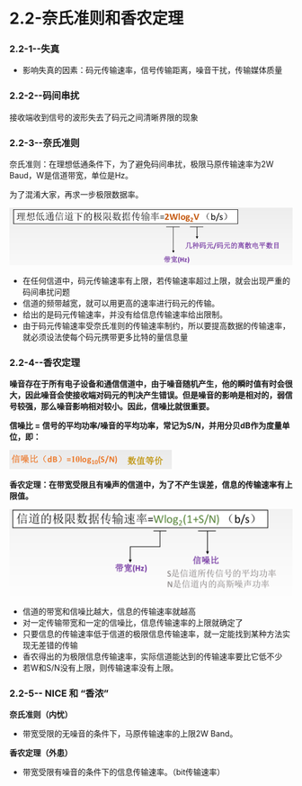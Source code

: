 # 2.2-奈氏准则和香农定理

### 2.2-1--失真

* 影响失真的因素：码元传输速率，信号传输距离，噪音干扰，传输媒体质量

### 2.2-2--码间串扰

接收端收到信号的波形失去了码元之间清晰界限的现象

### 2.2-3--奈氏准则

奈氏准则：在理想低通条件下，为了避免码间串扰，极限马原传输速率为2W Baud，W是信道带宽，单位是Hz。

为了混淆大家，再求一步极限数据率。

![](../../.gitbook/assets/image%20%28153%29.png)



* 在任何信道中，码元传输速率有上限，若传输速率超过上限，就会出现严重的码间串扰问题
* 信道的频带越宽，就可以用更高的速率进行码元的传输。
* 给出的是码元传输速率，并没有给信息传输速率给出限制。
* 由于码元传输速率受奈氏准则的传输速率制约，所以要提高数据的传输速率，就必须设法使每个码元携带更多比特的量信息量

### **2.2-4--香农定理**

**噪音存在于所有电子设备和通信信道中，由于噪音随机产生，他的瞬时值有时会很大，因此噪音会使接收端对码元的判决产生错误。但是噪音的影响是相对的，弱信号较强，那么噪音影响相对较小。因此，信噪比就很重要。**

**信噪比 = 信号的平均功率/噪音的平均功率，常记为S/N，并用分贝dB作为度量单位，即：**

![](../../.gitbook/assets/image%20%28279%29.png)

**香农定理：在带宽受限且有噪声的信道中，为了不产生误差，信息的传输速率有上限值。**

![](../../.gitbook/assets/image%20%2888%29.png)



* 信道的带宽和信噪比越大，信息的传输速率就越高
* 对一定传输带宽和一定的信噪比，信息传输速率的上限就确定了
* 只要信息的传输速率低于信道的极限信息传输速率，就一定能找到某种方法实现无差错的传输
* 香农得出的为极限信息传输速率，实际信道能达到的传输速率要比它低不少
* 若W和S/N没有上限，则传输速率没有上限。

### 2.2-5-- NICE 和 “香浓”

 **奈氏准则（内忧）** 

* 带宽受限的无噪音的条件下，马原传输速率的上限2W Band。

 **香农定理（外患）** 

* 带宽受限有噪音的条件下的信息传输速率。（bit传输速率）



